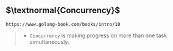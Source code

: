 ## $\textnormal{Concurrency}$

```plaintext
https://www.golang-book.com/books/intro/10
```

> - `Concurrency` is making progress on more than one task <br />
    simultaneously.

